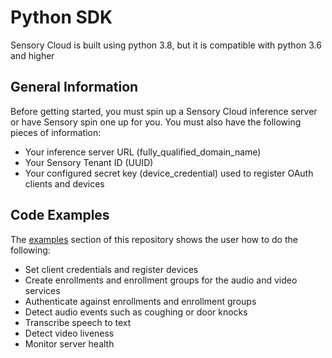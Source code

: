 # Python SDK
Sensory Cloud is built using python 3.8, but it is compatible with python 3.6 and higher

## General Information
Before getting started, you must spin up a Sensory Cloud inference server or have Sensory spin one up for you. You must also have the following pieces of information:
- Your inference server URL (fully_qualified_domain_name)
- Your Sensory Tenant ID (UUID)
- Your configured secret key (device_credential) used to register OAuth clients and devices

## Code Examples
The [examples](https://github.com/Sensory-Cloud/python-sdk/tree/main/examples) section of this repository shows the user how to do the following:
- Set client credentials and register devices
- Create enrollments and enrollment groups for the audio and video services
- Authenticate against enrollments and enrollment groups
- Detect audio events such as coughing or door knocks
- Transcribe speech to text
- Detect video liveness
- Monitor server health
